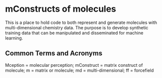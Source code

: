 # mConstructs of molecules

This is a place to hold code to both represent and generate molecules with multi-dimensional chemistry data.
The purpose is to develop synthetic training data that can be manipulated and disseminated for machine learning.

## Common Terms and Acronyms

Mception = molecular perception; mConstruct = matrix construct of molecule; m = matrix or molecule; md = multi-dimensional; ff = forcefield
